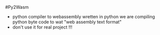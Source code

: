 #Py2Wasm

* python compiler to webassembly wretten in python we are compiling python byte code to wat "web assembly text format"
* don't use it for real project !!!
